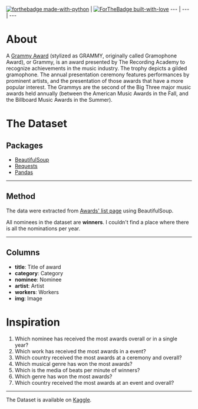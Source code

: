 [![forthebadge made-with-python](http://ForTheBadge.com/images/badges/made-with-python.svg)](https://www.python.org/) | [![ForTheBadge built-with-love](http://ForTheBadge.com/images/badges/built-with-love.svg)](https://GitHub.com/unanimad/)
--- | --- | ---

# About
A [Grammy Award](https://www.grammy.com/) (stylized as GRAMMY, originally called Gramophone Award), or Grammy, is an award presented by The Recording Academy to recognize achievements in the music industry. The trophy depicts a gilded gramophone. The annual presentation ceremony features performances by prominent artists, and the presentation of those awards that have a more popular interest. The Grammys are the second of the Big Three major music awards held annually (between the American Music Awards in the Fall, and the Billboard Music Awards in the Summer).

# The Dataset

## Packages

* [BeautifulSoup](https://www.crummy.com/software/BeautifulSoup/bs4/doc/)
* [Requests](https://requests.readthedocs.io/)
* [Pandas](https://pandas.pydata.org/)

---

## Method

The data were extracted from [Awards' list page](https://www.grammy.com/grammys/awards) using BeautifulSoup.

All nominees in the dataset are **winners**. I couldn't find a place where there is all the nominations per year.

---

## Columns

* **title**: Title of award
* **category**: Category
* **nominee**: Nominee
* **artist**: Artist
* **workers**: Workers
* **img**: Image

# Inspiration

1. Which nominee has received the most awards overall or in a single year?
2. Which work has received the most awards in a event?
3. Which country received the most awards at a ceremony and overall?
4. Which musical genre has won the most awards?
5. Which is the media of beats per minute of winners?
6. Which genre has won the most awards?
7. Which country received the most awards at an event and overall?

---

The Dataset is available on [Kaggle](https://www.kaggle.com/unanimad/grammy-awards).